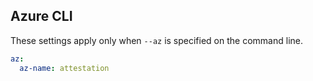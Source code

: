 ## Azure CLI

These settings apply only when `--az` is specified on the command line.

``` yaml $(az)
az:
  az-name: attestation
```
